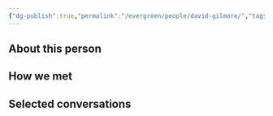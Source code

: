 ```yaml
---
{"dg-publish":true,"permalink":"/evergreen/people/david-gilmore/","tags":["people"]}
---
```


## About this person


## How we met


## Selected conversations
